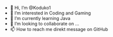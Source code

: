 - 👋 Hi, I’m @Koduko1
- 👀 I’m interested in Coding and Gaming
- 🌱 I’m currently learning Java
- 💞️ I’m looking to collaborate on ...
- 📫 How to reach me direkt message on GitHub



